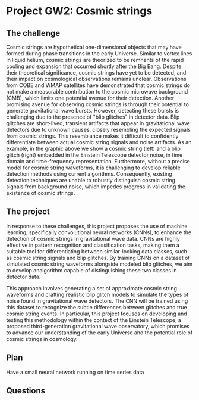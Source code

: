 # Project GW2: Cosmic strings
## The challenge
Cosmic strings are hypothetical one-dimensional objects that may have formed during phase transitions in the early Universe. Similar to vortex lines in liquid helium, cosmic strings are theorized to be remnants of the rapid cooling and expansion that occurred shortly after the Big Bang. Despite their theoretical significance, cosmic strings have yet to be detected, and their impact on cosmological observations remains unclear. Observations from COBE and WMAP satellites have demonstrated that cosmic strings do not make a measurable contribution to the cosmic microwave background (CMB), which limits one potential avenue for their detection. Another promising avenue for observing cosmic strings is through their potential to generate gravitational wave bursts. However, detecting these bursts is challenging due to the presence of "blip glitches" in detector data. Blip glitches are short-lived, transient artifacts that appear in gravitational wave detectors due to unknown causes, closely resembling the expected signals from cosmic strings. This resemblance makes it difficult to confidently differentiate between actual cosmic string signals and noise artifacts. As an example, in the graphic above we show a cosmic string (left) and a blip glitch (right) embedded in the Einstein Telescope detector noise, in time domain and time-frequency representation. Furthermore, without a precise model for cosmic string waveforms, it is challenging to develop reliable detection methods using current algorithms. Consequently, existing detection techniques are unable to robustly distinguish cosmic string signals from background noise, which impedes progress in validating the existence of cosmic strings.

## The project 
In response to these challenges, this project proposes the use of machine learning, specifically convolutional neural networks (CNNs), to enhance the detection of cosmic strings in gravitational wave data. CNNs are highly effective in pattern recognition and classification tasks, making them a suitable tool for differentiating between similar-looking data classes, such as cosmic string signals and blip glitches. By training CNNs on a dataset of simulated cosmic string waveforms alongside modeled blip glitches, we aim to develop analgorithm capable of distinguishing these two classes in detector data.

This approach involves generating a set of approximate cosmic string waveforms and crafting realistic blip glitch models to simulate the types of noise found in gravitational wave detectors. The CNN will be trained using this dataset to recognize the subtle differences between glitches and true cosmic string events. In particular, this project focuses on developing and testing this methodology within the context of the Einstein Telescope, a proposed third-generation gravitational wave observatory, which promises to advance our understanding of the early Universe and the potential role of cosmic strings in cosmology.

## Plan
Have a small neural network running on time series data

## Questions